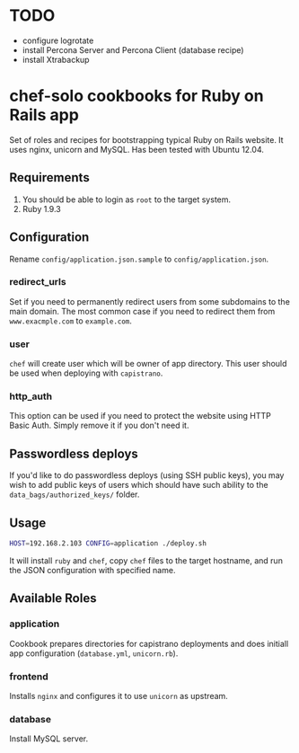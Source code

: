 # TODO

* configure logrotate
* install Percona Server and Percona Client (database recipe)
* install Xtrabackup

# chef-solo cookbooks for Ruby on Rails app

Set of roles and recipes for bootstrapping typical Ruby on Rails website. It uses nginx, unicorn and 
MySQL. Has been tested with Ubuntu 12.04.

## Requirements

1. You should be able to login as `root` to the target system.
2. Ruby 1.9.3

## Configuration

Rename ```config/application.json.sample``` to ```config/application.json```.

### redirect_urls

Set if you need to permanently redirect users from some subdomains to the main domain. The most common case
if you need to redirect them from ```www.exacmple.com``` to ```example.com```.

### user

```chef``` will create user which will be owner of app directory. This user should be used when deploying with ```capistrano```.

### http_auth

This option can be used if you need to protect the website using HTTP Basic Auth. Simply remove it if you don't need it.

## Passwordless deploys

If you'd like to do passwordless deploys (using SSH public keys), you may wish to add public keys of users which should have such ability to the ```data_bags/authorized_keys/``` folder.

## Usage

```bash
HOST=192.168.2.103 CONFIG=application ./deploy.sh
```

It will install ```ruby``` and ```chef```, copy ```chef``` files to the target hostname, and run the JSON configuration with specified name.

## Available Roles

### application

Cookbook prepares directories for capistrano deployments and does initiall app configuration (```database.yml```, ```unicorn.rb```).

### frontend

Installs ```nginx``` and configures it to use ```unicorn``` as upstream.

### database

Install MySQL server.
